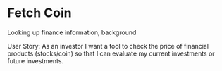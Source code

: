 # Fetch Coin
Looking up finance information, background

User Story: 
As an investor I want a tool to check the price of financial products (stocks/coin) so that I can evaluate my current investments or future investments. 


